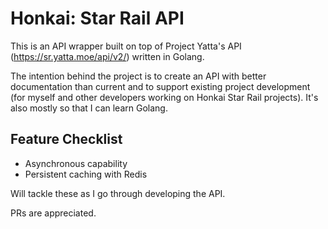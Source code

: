 # Honkai: Star Rail API

This is an API wrapper built on top of Project Yatta's API (https://sr.yatta.moe/api/v2/) written in Golang.

The intention behind the project is to create an API with better documentation than current and to support existing project development (for myself and other developers working on Honkai Star Rail projects). It's also mostly so that I can learn Golang.

## Feature Checklist
- Asynchronous capability
- Persistent caching with Redis

Will tackle these as I go through developing the API.

PRs are appreciated.